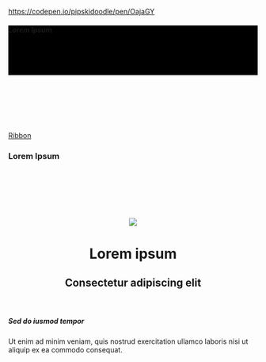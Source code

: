https://codepen.io/pipskidoodle/pen/OajaGY

<div style="position: relative; height: 100px; background: black">
    <div class="testbelt">
        <h5>Lorem Ipsum</h5>
    </div>
</div>

<br /><br /><br /><br /><br />

<div class="card-panel grey lighten-3" style="position:relative;">
			<span class="cardRibbon1">
				<a href="#">Ribbon</a>
			</span>
    <h3>Lorem Ipsum</h3>
</div>

<br /><br /><br /><br /><br />

<div class="profileCard1 v2" style="background-image: url(https://assets.guebbit.com/images/backgrounds/02.jpg);">
    <header>
        <a href="#"><img src="https://placehold.it/400x400"></a>
        <h1>Lorem ipsum</h1>
        <h2>Consectetur adipiscing elit</h2>
    </header>
    <div class="card-content">
        <h5>Sed do iusmod tempor</h5>
        <p>
            Ut enim ad minim veniam, quis nostrud exercitation ullamco
            laboris nisi ut aliquip ex ea commodo consequat.
        </p>
    </div>
</div>


<style lang="scss">
@import "theme";
@import "workbench";
</style>